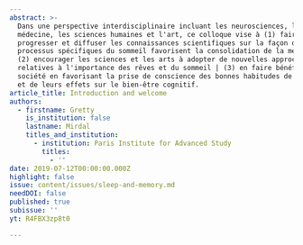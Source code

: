 ```yaml
---
abstract: >-
  Dans une perspective interdisciplinaire incluant les neurosciences, la
  médecine, les sciences humaines et l'art, ce colloque vise à (1) faire
  progresser et diffuser les connaissances scientifiques sur la façon dont des
  processus spécifiques du sommeil favorisent la consolidation de la mémoire ;
  (2) encourager les sciences et les arts à adopter de nouvelles approches
  relatives à l'importance des rêves et du sommeil | (3) en faire bénéficier la
  société en favorisant la prise de conscience des bonnes habitudes de sommeil
  et de leurs effets sur le bien-être cognitif.
article_title: Introduction and welcome
authors:
  - firstname: Gretty
    is_institution: false
    lastname: Mirdal
    titles_and_institution:
      - institution: Paris Institute for Advanced Study
        titles:
          - ''
date: 2019-07-12T00:00:00.000Z
highlight: false
issue: content/issues/sleep-and-memory.md
needDOI: false
published: true
subissue: ''
yt: R4FBX3zp8t0

---
```

